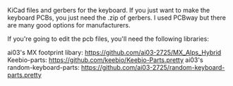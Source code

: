 KiCad files and gerbers for the keyboard. If you just want to make the keyboard PCBs, you just need the .zip of gerbers. I used PCBway but there are many good options for manufacturers.

If you're going to edit the pcb files, you'll need the following libraries:

ai03's MX footprint libary: https://github.com/ai03-2725/MX_Alps_Hybrid
Keebio-parts: https://github.com/keebio/Keebio-Parts.pretty
ai03's random-keyboard-parts: https://github.com/ai03-2725/random-keyboard-parts.pretty
